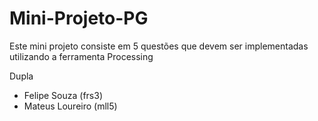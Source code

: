 # Mini-Projeto-PG
Este mini projeto consiste em 5 questões que devem ser implementadas utilizando a ferramenta Processing

Dupla

- Felipe Souza (frs3)
- Mateus Loureiro (mll5)
